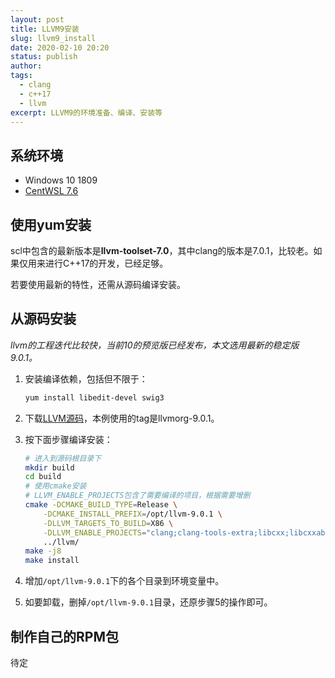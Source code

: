 ```yaml
---
layout: post
title: LLVM9安装
slug: llvm9_install
date: 2020-02-10 20:20
status: publish
author: 
tags:
  - clang
  - c++17
  - llvm
excerpt: LLVM9的环境准备、编译、安装等
---
```


## 系统环境

* Windows 10 1809
* [CentWSL 7.6](https://github.com/yuk7/CentWSL)

## 使用yum安装

scl中包含的最新版本是**llvm-toolset-7.0**，其中clang的版本是7.0.1，比较老。如果仅用来进行C++17的开发，已经足够。

若要使用最新的特性，还需从源码编译安装。

## 从源码安装

*llvm的工程迭代比较快，当前10的预览版已经发布，本文选用最新的稳定版9.0.1。*

1. 安装编译依赖，包括但不限于：

    ```bash
    yum install libedit-devel swig3
    ```

2. 下载[LLVM源码](https://github.com/llvm/llvm-project.git)，本例使用的tag是llvmorg-9.0.1。
3. 按下面步骤编译安装：

    ```bash
    # 进入到源码根目录下
    mkdir build
    cd build
    # 使用cmake安装
    # LLVM_ENABLE_PROJECTS包含了需要编译的项目，根据需要增删
    cmake -DCMAKE_BUILD_TYPE=Release \
        -DCMAKE_INSTALL_PREFIX=/opt/llvm-9.0.1 \
        -DLLVM_TARGETS_TO_BUILD=X86 \
        -DLLVM_ENABLE_PROJECTS="clang;clang-tools-extra;libcxx;libcxxabi;libunwind;lldb;compiler-rt;lld" \
        ../llvm/
    make -j8
    make install
    ```

4. 增加`/opt/llvm-9.0.1`下的各个目录到环境变量中。
5. 如要卸载，删掉`/opt/llvm-9.0.1`目录，还原步骤5的操作即可。

## 制作自己的RPM包

待定
